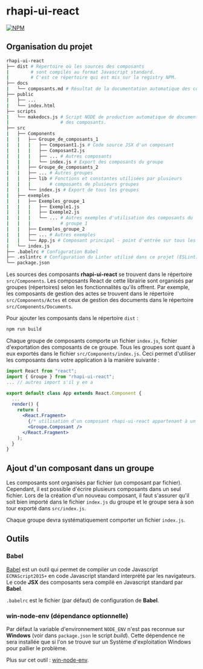 # rhapi-ui-react

[![NPM](https://img.shields.io/npm/v/rhapi-ui-react?color=brightgreen&logo=npm)](https://www.npmjs.com/package/rhapi-ui-react)

## Organisation du projet

```bash
rhapi-ui-react
├── dist # Répertoire où les sources des composants
|        # sont compilés au format Javascript standard.
|        # C'est ce répertoire qui est mis sur la registry NPM.
├── docs
|   └── composants.md # Résultat de la documentation automatique des composants
├── public
|   ├── ...
|   └── index.html
├── scripts
|   └── makedocs.js # Script NODE de production automatique de documentation
|                   # des composants.
├── src
|   ├── Components
|   |   ├── Groupe_de_composants_1
|   |   |   ├── Composant1.js # Code source JSX d'un composant
|   |   |   ├── Composant2.js
|   |   |   ├── ... # Autres composants
|   |   |   └── index.js # Export des composants du groupe
|   |   ├── Groupe_de_composants_2
|   |   ├── ... # Autres groupes
|   |   ├── lib # Fonctions et constantes utilisées par plusieurs
|   |   |       # composants de plusieurs groupes
|   |   └── index.js # Export de tous les groupes
|   ├── exemples
|   |   ├── Exemples_groupe_1
|   |   |   ├── Exemple1.js
|   |   |   ├── Exemple2.js
|   |   |   └── ... # Autres exemples d'utilisation des composants du
|   |   |           # groupe 1
|   |   ├── Exemples_groupe_2
|   |   ├── ... # Autres exemples
|   |   └── App.js # Composant principal - point d'entrée sur tous les exemples
|   └── index.js
├── .babelrc # Configuration Babel
├── .eslintrc # Configuration du Linter utilisé dans ce projet (ESLint)
└── package.json
```

Les sources des composants **rhapi-ui-react** se trouvent dans le répertoire `src/Components`. Les composants React de cette librairie sont organisés par groupes (répertoires) selon les fonctionnalités qu'ils offrent.
Par exemple, les composants de gestion des actes se trouvent dans le répertoire `src/Components/Actes` et ceux de gestion des documents dans le répertoire `src/Components/Documents`.

Pour ajouter les composants dans le répertoire `dist` :
```bash
npm run build
```

Chaque groupe de composants comporte un fichier `index.js`, fichier d'exportation des composants de ce groupe. Tous les groupes sont quant à eux exportés dans le fichier `src/Components/index.js`.
Ceci permet d'utiliser les composants dans votre application à la manière suivante :

```jsx
import React from "react";
import { Groupe } from "rhapi-ui-react";
... // autres import s'il y en a

export default class App extends React.Component {
  ...
  render() {
    return (
      <React.Fragment>
        {/* utilisation d'un composant rhapi-ui-react appartenant à un groupe */}
        <Groupe.Composant />
      </React.Fragment>
    );
  }
}
```

## Ajout d'un composant dans un groupe

Les composants sont organisés par fichier (un composant par fichier). Cependant, il est possible d'écrire plusieurs composants dans un seul fichier.
Lors de la création d'un nouveau composant, il faut s'assurer qu'il soit bien importé dans le fichier `index.js` du groupe et le groupe sera à son tour exporté dans `src/index.js`.

Chaque groupe devra systématiquement comporter un fichier `index.js`.

## Outils

### Babel

[Babel](https://babeljs.io/docs/en/) est un outil qui permet de compiler un code Javascript `ECMAScript2015+` en code Javascript standard interprété par les navigateurs.
Le code **JSX** des composants sera compilé en Javascript standard par **Babel**.

`.babelrc` est le fichier (par défaut) de configuration de **Babel**.

### win-node-env (dépendance optionnelle)

Par défaut la variable d'environnement `NODE_ENV` n'est pas reconnue sur **Windows** (voir dans `package.json` le script *build*).
Cette dépendence ne sera installée que si l'on se trouve sur un Système d'exploitation Windows pour pallier le problème.

Plus sur cet outil : [win-node-env](https://github.com/laggingreflex/win-node-env).